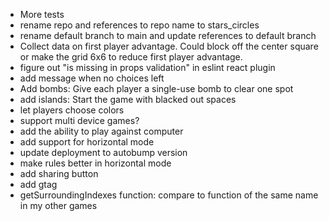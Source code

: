 - More tests
- rename repo and references to repo name to stars_circles
- rename default branch to main and update references to default branch
- Collect data on first player advantage. Could block off the center square or make the grid 6x6 to reduce first player advantage.
- figure out "is missing in props validation" in eslint react plugin
- add message when no choices left
- Add bombs: Give each player a single-use bomb to clear one spot
- add islands: Start the game with blacked out spaces
- let players choose colors
- support multi device games?
- add the ability to play against computer
- add support for horizontal mode
- update deployment to autobump version
- make rules better in horizontal mode
- add sharing button
- add gtag
- getSurroundingIndexes function: compare to function of the same name in my other games
